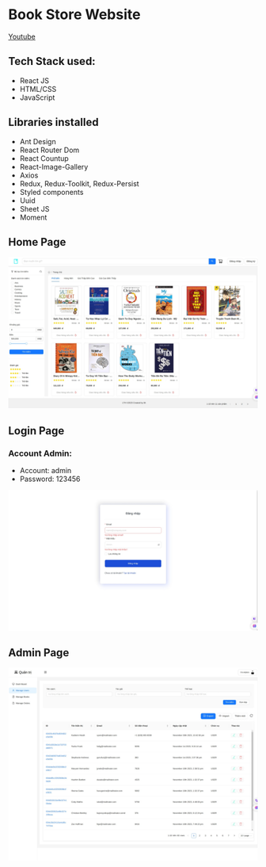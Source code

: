 # Book Store Website

[Youtube](https://www.youtube.com/watch?v=UXHVj_FtS4Q)

## Tech Stack used:

- React JS
- HTML/CSS
- JavaScript

## Libraries installed

- Ant Design
- React Router Dom
- React Countup
- React-Image-Gallery
- Axios
- Redux, Redux-Toolkit, Redux-Persist
- Styled components
- Uuid
- Sheet JS
- Moment

## Home Page

![bookstore](/public/preview/BookStore.jpeg)

## Login Page

### Account Admin:

- Account: admin
- Password: 123456

![LogiPage](/public/preview/LoginPage.jpeg)

## Admin Page

![AdminPage](/public/preview/AdminPage.jpeg)
